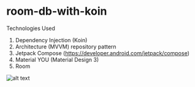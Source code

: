 # room-db-with-koin
Technologies Used
1. Dependency Injection (Koin)
2. Architecture (MVVM) repository pattern
3. Jetpack Compose (https://developer.android.com/jetpack/compose)
4. Material YOU (Material Design 3)
5. Room 


![alt text](https://raw.githubusercontent.com/ghaleprachan/room-db-with-koin/main/imgs/delete_dialog.jpg)

